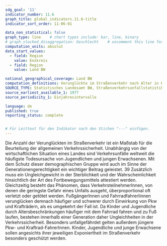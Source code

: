 ```yaml
---
sdg_goal: '11'
indicator_number: 11.6
graph_title: global_indicators.11.6-title 
indicator_sort_order: 11-06-01

data_non_statistical: false
graph_type: line    # chart types include: bar, line, binary
# graph_stacked_disaggregation: Geschlecht    # uncomment this line for stacked bars. eplace "Geschlecht" with the field of aggregation.
computation_units: absolut
data_start_values:
  - field: Region
    value: Enzkreis
  - field: Region
    value: Land BW

national_geographical_coverage: Land BW
computation_definitions: Verunglückte im Straßenverkehr nach Alter in Kohorten
SOURCE_TYPE: Statistisches Landesamt BW, Straßenverkehrsunfallstatistik
source_earliest_available_1: 1977
source_periodicity_1: Einjahresintervalle

language: de   
published: true
reporting_status: complete


# Für Leittext für den Indikator nach den Stichen "---" einfügen.
---
```


Die Anzahl der Verunglückten im Straßenverkehr ist ein Maßstab für die Beurteilung der allgemeinen Verkehrssicherheit. Unabhängig von der wirtschaftlichen Situation eines Landes sind Verkehrsunfälle weltweit die häufigste Todesursache von Jugendlichen und jungen Erwachsenen. Mit dem Schutz dieser demographischen Gruppe wird auch im Sinne der Generationengerechtigkeit ein wichtiger Beitrag geleistet.
39
Zusätzlich muss ein Ungleichgewicht in der Sterblichkeit und der Wahrscheinlichkeit hinsichtlich der Art des Fortbewegungsmittels attestiert werden.
Gleichzeitig besteht das Phänomen, dass VerkehrsteilnehmerInnen, von denen die geringste Gefahr eines Unfalls ausgeht, überproportional oft verletzt oder getötet werden. FußgängerInnen und FahrradfahrerIinnen verunglücken demnach häufiger und schwerer durch Einwirkung von Pkw und Krafträdern, als es umgekehrt der Fall ist.
Da Kinder und Jugendliche durch Altersbeschränkungen häufiger mit dem Fahrrad fahren und zu Fuß laufen, bestehen innerhalb einer Generation daher Ungleichheiten in der Verkehrssicherheit. Besonders unfallgefährdet gelten außerdem jüngere Pkw- und Kraftrad-FahrerInnen. Kinder, Jugendliche und junge Erwachsene sollen angesichts ihrer jeweiligen Exponiertheit im Straßenverkehr besonders geschützt werden.